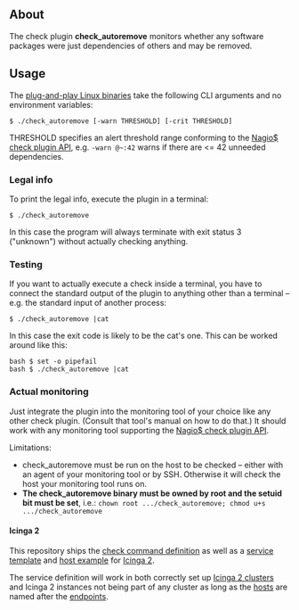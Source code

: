 ## About

The check plugin **check\_autoremove** monitors whether
any software packages were just dependencies of others and may be removed.

## Usage

The [plug-and-play Linux binaries]
take the following CLI arguments and no environment variables:

```
$ ./check_autoremove [-warn THRESHOLD] [-crit THRESHOLD]
```

THRESHOLD specifies an alert threshold range
conforming to the [Nagio$ check plugin API],
e.g. `-warn @~:42` warns if there are <= 42 unneeded dependencies.

### Legal info

To print the legal info, execute the plugin in a terminal:

```
$ ./check_autoremove
```

In this case the program will always terminate with exit status 3 ("unknown")
without actually checking anything.

### Testing

If you want to actually execute a check inside a terminal,
you have to connect the standard output of the plugin to anything
other than a terminal – e.g. the standard input of another process:

```
$ ./check_autoremove |cat
```

In this case the exit code is likely to be the cat's one.
This can be worked around like this:

```
bash $ set -o pipefail
bash $ ./check_autoremove |cat
```

### Actual monitoring

Just integrate the plugin into the monitoring tool of your choice
like any other check plugin. (Consult that tool's manual on how to do that.)
It should work with any monitoring tool
supporting the [Nagio$ check plugin API].

Limitations:

* check\_autoremove must be run on the host to be checked –
  either with an agent of your monitoring tool or by SSH.
  Otherwise it will check the host your monitoring tool runs on.
* **The check\_autoremove binary must be owned by root
  and the setuid bit must be set**, i.e.:
  `chown root .../check_autoremove; chmod u+s .../check_autoremove`

#### Icinga 2

This repository ships the [check command definition]
as well as a [service template] and [host example] for [Icinga 2].

The service definition will work in both correctly set up [Icinga 2 clusters]
and Icinga 2 instances not being part of any cluster
as long as the [hosts] are named after the [endpoints].

[plug-and-play Linux binaries]: https://github.com/Al2Klimov/check_autoremove/releases
[Nagio$ check plugin API]: https://nagios-plugins.org/doc/guidelines.html#AEN78
[check command definition]: ./icinga2/check_autoremove.conf
[service template]: ./icinga2/check_autoremove-service.conf
[host example]: ./icinga2/check_autoremove-host.conf
[Icinga 2]: https://www.icinga.com/docs/icinga2/latest/doc/01-about/
[Icinga 2 clusters]: https://www.icinga.com/docs/icinga2/latest/doc/06-distributed-monitoring/
[hosts]: https://www.icinga.com/docs/icinga2/latest/doc/09-object-types/#host
[endpoints]: https://www.icinga.com/docs/icinga2/latest/doc/09-object-types/#endpoint
